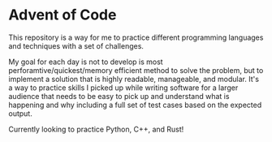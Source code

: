 # Advent of Code
This repository is a way for me to practice different programming languages and techniques with a set of challenges.

My goal for each day is not to develop is most perforamtive/quickest/memory efficient method to solve the problem, but to implement a solution that is highly readable, manageable, and modular. It's a way to practice skills I picked up while writing software for a larger audience that needs to be easy to pick up and understand what is happening and why including a full set of test cases based on the expected output.

Currently looking to practice Python, C++, and Rust!

